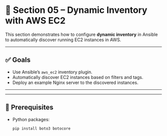 # 🧩 Section 05 – Dynamic Inventory with AWS EC2

This section demonstrates how to configure **dynamic inventory** in Ansible to automatically discover running EC2 instances in AWS.

---

## ✅ Goals

- Use Ansible’s `aws_ec2` inventory plugin.
- Automatically discover EC2 instances based on filters and tags.
- Deploy an example Nginx server to the discovered instances.

---

---

## 🚀 Prerequisites

- Python packages:
  ```bash
  pip install boto3 botocore
